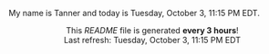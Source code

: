 My name is Tanner and today is Tuesday, October 3, 11:15 PM EDT.

<p align="center">This <i>README</i> file is generated <b>every 3 hours</b>!</br>Last refresh: Tuesday, October 3, 11:15 PM EDT<br /></p>

